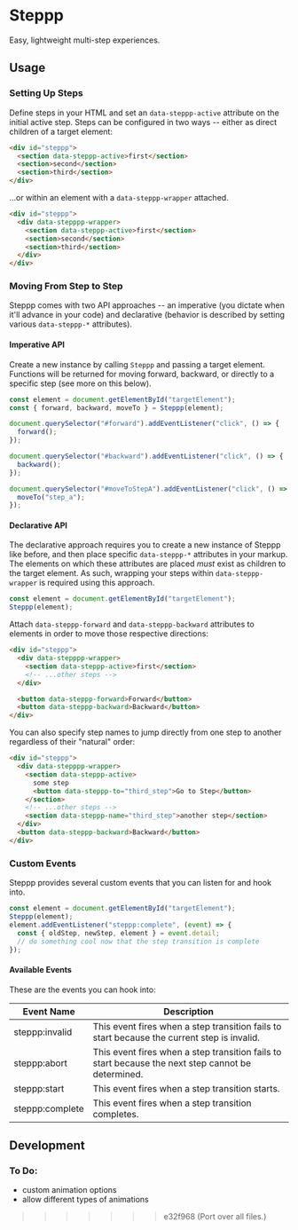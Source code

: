 # Steppp

Easy, lightweight multi-step experiences.

## Usage

### Setting Up Steps

Define steps in your HTML and set an `data-steppp-active` attribute on the initial active step. Steps can be configured in two ways -- either as direct children of a target element:

```html
<div id="steppp">
  <section data-steppp-active>first</section>
  <section>second</section>
  <section>third</section>
</div>
```

...or within an element with a `data-steppp-wrapper` attached.

```html
<div id="steppp">
  <div data-stepppp-wrapper>
    <section data-steppp-active>first</section>
    <section>second</section>
    <section>third</section>
  </div>
</div>
```

### Moving From Step to Step

Steppp comes with two API approaches -- an imperative (you dictate when it'll advance in your code) and declarative (behavior is described by setting various `data-steppp-*` attributes).

#### Imperative API

Create a new instance by calling `Steppp` and passing a target element. Functions will be returned for moving forward, backward, or directly to a specific step (see more on this below).

```js
const element = document.getElementById("targetElement");
const { forward, backward, moveTo } = Steppp(element);

document.querySelector("#forward").addEventListener("click", () => {
  forward();
});

document.querySelector("#backward").addEventListener("click", () => {
  backward();
});

document.querySelector("#moveToStepA").addEventListener("click", () => {
  moveTo("step_a");
});
```

#### Declarative API

The declarative approach requires you to create a new instance of Steppp like before, and then place specific `data-steppp-*` attributes in your markup. The elements on which these attributes are placed _must_ exist as children to the target element. As such, wrapping your steps within `data-steppp-wrapper` is required using this approach.

```js
const element = document.getElementById("targetElement");
Steppp(element);
```

Attach `data-steppp-forward` and `data-steppp-backward` attributes to elements in order to move those respective directions:

```html
<div id="steppp">
  <div data-stepppp-wrapper>
    <section data-steppp-active>first</section>
    <!-- ...other steps -->
  </div>

  <button data-steppp-forward>Forward</button>
  <button data-steppp-backward>Backward</button>
</div>
```

You can also specify step names to jump directly from one step to another regardless of their "natural" order:

```html
<div id="steppp">
  <div data-stepppp-wrapper>
    <section data-steppp-active>
      some step
      <button data-steppp-to="third_step">Go to Step</button>
    </section>
    <!-- ...other steps -->
    <section data-steppp-name="third_step">another step</section>
  </div>
  <button data-steppp-backward>Backward</button>
</div>
```

### Custom Events

Steppp provides several custom events that you can listen for and hook into.

```js
const element = document.getElementById("targetElement");
Steppp(element);
element.addEventListener("steppp:complete", (event) => {
  const { oldStep, newStep, element } = event.detail;
  // do something cool now that the step transition is complete
});
```

#### Available Events

These are the events you can hook into:

| Event Name      | Description                                                                                        |
| --------------- | -------------------------------------------------------------------------------------------------- |
| steppp:invalid  | This event fires when a step transition fails to start because the current step is invalid.        |
| steppp:abort    | This event fires when a step transition fails to start because the next step cannot be determined. |
| steppp:start    | This event fires when a step transition starts.                                                    |
| steppp:complete | This event fires when a step transition completes.                                                 |

## Development

### To Do:

- custom animation options
- allow different types of animations
>>>>>>> e32f968 (Port over all files.)
